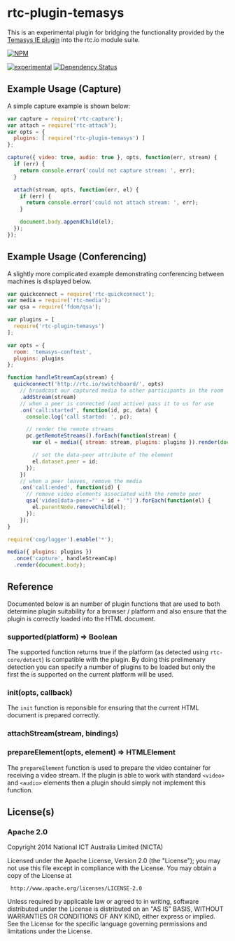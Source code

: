 # rtc-plugin-temasys

This is an experimental plugin for bridging the functionality provided by
the [Temasys IE plugin](http://bit.ly/1lnlEIK) into the rtc.io module
suite.


[![NPM](https://nodei.co/npm/rtc-plugin-temasys.png)](https://nodei.co/npm/rtc-plugin-temasys/)

[![experimental](https://img.shields.io/badge/stability-experimental-red.svg)](https://github.com/dominictarr/stability#experimental) [![Dependency Status](https://david-dm.org/rtc-io/rtc-plugin-temasys.svg)](https://david-dm.org/rtc-io/rtc-plugin-temasys) 

## Example Usage (Capture)

A simple capture example is shown below:

```js
var capture = require('rtc-capture');
var attach = require('rtc-attach');
var opts = {
  plugins: [ require('rtc-plugin-temasys') ]
};

capture({ video: true, audio: true }, opts, function(err, stream) {
  if (err) {
    return console.error('could not capture stream: ', err);
  }

  attach(stream, opts, function(err, el) {
    if (err) {
      return console.error('could not attach stream: ', err);
    }

    document.body.appendChild(el);
  });
});

```

## Example Usage (Conferencing)

A slightly more complicated example demonstrating conferencing between
machines is displayed below.

```js
var quickconnect = require('rtc-quickconnect');
var media = require('rtc-media');
var qsa = require('fdom/qsa');

var plugins = [
  require('rtc-plugin-temasys')
];

var opts = {
  room: 'temasys-conftest',
  plugins: plugins
};

function handleStreamCap(stream) {
  quickconnect('http://rtc.io/switchboard/', opts)
    // broadcast our captured media to other participants in the room
    .addStream(stream)
    // when a peer is connected (and active) pass it to us for use
    .on('call:started', function(id, pc, data) {
      console.log('call started: ', pc);

      // render the remote streams
      pc.getRemoteStreams().forEach(function(stream) {
        var el = media({ stream: stream, plugins: plugins }).render(document.body);

        // set the data-peer attribute of the element
        el.dataset.peer = id;
      });
    })
    // when a peer leaves, remove the media
    .on('call:ended', function(id) {
      // remove video elements associated with the remote peer
      qsa('video[data-peer="' + id + '"]').forEach(function(el) {
        el.parentNode.removeChild(el);
      });
    });
}

require('cog/logger').enable('*');

media({ plugins: plugins })
  .once('capture', handleStreamCap)
  .render(document.body);

```

## Reference

Documented below is an number of plugin functions that are used to
both determine plugin suitability for a browser / platform and also
ensure that the plugin is correctly loaded into the HTML document.

### supported(platform) => Boolean

The supported function returns true if the platform (as detected using
`rtc-core/detect`) is compatible with the plugin. By doing this prelimenary
detection you can specify a number of plugins to be loaded but only
the first the is supported on the current platform will be used.

### init(opts, callback)

The `init` function is reponsible for ensuring that the current HTML
document is prepared correctly.

### attachStream(stream, bindings)

### prepareElement(opts, element) => HTMLElement

The `prepareElement` function is used to prepare the video container
for receiving a video stream.  If the plugin is able to work with
standard `<video>` and `<audio>` elements then a plugin should simply
not implement this function.

## License(s)

### Apache 2.0

Copyright 2014 National ICT Australia Limited (NICTA)

   Licensed under the Apache License, Version 2.0 (the "License");
   you may not use this file except in compliance with the License.
   You may obtain a copy of the License at

     http://www.apache.org/licenses/LICENSE-2.0

   Unless required by applicable law or agreed to in writing, software
   distributed under the License is distributed on an "AS IS" BASIS,
   WITHOUT WARRANTIES OR CONDITIONS OF ANY KIND, either express or implied.
   See the License for the specific language governing permissions and
   limitations under the License.
